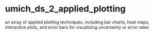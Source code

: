 # umich_ds_2_applied_plotting
an array of applied plotting techniques, including bar charts, heat maps, interactive plots, and error bars for visualizing uncertainty or error rates
